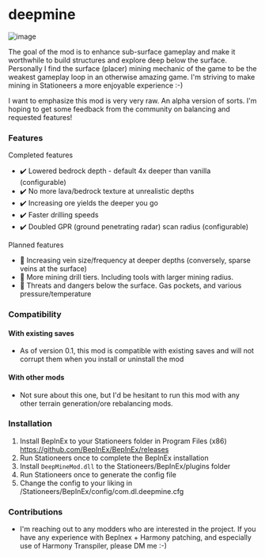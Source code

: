 # deepmine

![image](https://user-images.githubusercontent.com/6250953/104089769-5b5d2d00-5226-11eb-9b6e-2ce87961ffb0.png)

The goal of the mod is to enhance sub-surface gameplay and make it worthwhile to build structures and explore deep below the surface. Personally I find the surface (placer) mining mechanic of the game to be the weakest gameplay loop in an otherwise amazing game. I'm striving to make mining in Stationeers a more enjoyable experience :-)

I want to emphasize this mod is very very raw. An alpha version of sorts. I'm hoping to get some feedback from the community on balancing and requested features!

### Features

Completed features
 - :heavy_check_mark: Lowered bedrock depth - default 4x deeper than vanilla (configurable)
 - :heavy_check_mark: No more lava/bedrock texture at unrealistic depths
 - :heavy_check_mark: Increasing ore yields the deeper you go
 - :heavy_check_mark: Faster drilling speeds
 - :heavy_check_mark: Doubled GPR (ground penetrating radar) scan radius (configurable)

Planned features
 - :small_orange_diamond: Increasing vein size/frequency at deeper depths (conversely, sparse veins at the surface)
 - :small_orange_diamond: More mining drill tiers. Including tools with larger mining radius.
 - :small_orange_diamond: Threats and dangers below the surface. Gas pockets, and various pressure/temperature

### Compatibility

#### With existing saves
 - As of version 0.1, this mod is compatible with existing saves and will not corrupt them when you install or uninstall the mod

#### With other mods
 - Not sure about this one, but I'd be hesitant to run this mod with any other terrain generation/ore rebalancing mods.
 
### Installation

 1. Install BepInEx to your Stationeers folder in Program Files (x86) https://github.com/BepInEx/BepInEx/releases
 2. Run Stationeers once to complete the BepInEx installation
 3. Install ``DeepMineMod.dll`` to the Stationeers/BepInEx/plugins folder
 4. Run Stationeers once to generate the config file
 5. Change the config to your liking in /Stationeers/BepInEx/config/com.dl.deepmine.cfg

### Contributions

 - I'm reaching out to any modders who are interested in the project. If you have any experience with BepInex + Harmony patching, and especially use of Harmony Transpiler, please DM me :-)
